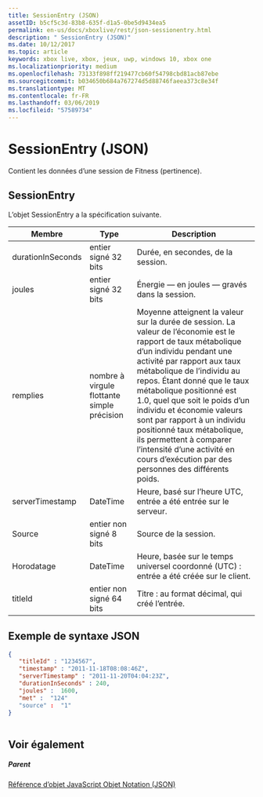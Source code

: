 ```yaml
---
title: SessionEntry (JSON)
assetID: b5cf5c3d-83b8-635f-d1a5-0be5d9434ea5
permalink: en-us/docs/xboxlive/rest/json-sessionentry.html
description: " SessionEntry (JSON)"
ms.date: 10/12/2017
ms.topic: article
keywords: xbox live, xbox, jeux, uwp, windows 10, xbox one
ms.localizationpriority: medium
ms.openlocfilehash: 73133f898ff219477cb60f54798cbd81acb87ebe
ms.sourcegitcommit: b034650b684a767274d5d88746faeea373c8e34f
ms.translationtype: MT
ms.contentlocale: fr-FR
ms.lasthandoff: 03/06/2019
ms.locfileid: "57589734"
---
```

# <a name="sessionentry-json"></a>SessionEntry (JSON)
Contient les données d’une session de Fitness (pertinence). 
<a id="ID4EN"></a>

 
## <a name="sessionentry"></a>SessionEntry
 
L’objet SessionEntry a la spécification suivante.
 
| Membre| Type| Description| 
| --- | --- | --- | 
| durationInSeconds| entier signé 32 bits | Durée, en secondes, de la session. | 
| joules| entier signé 32 bits | Énergie — en joules — gravés dans la session. | 
| remplies| nombre à virgule flottante simple précision| Moyenne atteignent la valeur sur la durée de session. La valeur de l’économie est le rapport de taux métabolique d’un individu pendant une activité par rapport aux taux métabolique de l’individu au repos. Étant donné que le taux métabolique positionné est 1.0, quel que soit le poids d’un individu et économie valeurs sont par rapport à un individu positionné taux métabolique, ils permettent à comparer l’intensité d’une activité en cours d’exécution par des personnes des différents poids.| 
| serverTimestamp| DateTime| Heure, basé sur l’heure UTC, entrée a été entrée sur le serveur. | 
| Source| entier non signé 8 bits| Source de la session.| 
| Horodatage| DateTime| Heure, basée sur le temps universel coordonné (UTC) : entrée a été créée sur le client. | 
| titleId| entier non signé 64 bits| Titre : au format décimal, qui créé l’entrée.| 
  
<a id="ID4EFE"></a>

 
## <a name="sample-json-syntax"></a>Exemple de syntaxe JSON
 

```json
{
   "titleId" : "1234567",
   "timestamp" : "2011-11-18T08:08:46Z",
   "serverTimestamp" : "2011-11-20T04:04:23Z",
   "durationInSeconds" : 240,
   "joules" :  1600,
   "met" :  "124"
   "source" :  "1"
}
    
```

  
<a id="ID4EOE"></a>

 
## <a name="see-also"></a>Voir également
 
<a id="ID4EQE"></a>

 
##### <a name="parent"></a>Parent 

[Référence d’objet JavaScript Objet Notation (JSON)](atoc-xboxlivews-reference-json.md)

   